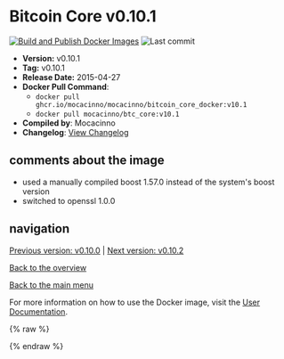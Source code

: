 # Bitcoin Core v0.10.1

[![Build and Publish Docker Images](https://github.com/mocacinno/bitcoin_core_docker/actions/workflows/build-and-publish.yml/badge.svg?branch=v10.1)](https://github.com/mocacinno/bitcoin_core_docker/actions/workflows/build-and-publish.yml)
![Last commit](https://badgen.net/github/last-commit/mocacinno/bitcoin_core_docker/v10.1)

- **Version:** v0.10.1
- **Tag:** v0.10.1
- **Release Date:** 2015-04-27
- **Docker Pull Command**:
  - `docker pull ghcr.io/mocacinno/mocacinno/bitcoin_core_docker:v10.1`
  - `docker pull mocacinno/btc_core:v10.1`
- **Compiled by**: Mocacinno
- **Changelog**: [View Changelog](https://github.com/bitcoin/bitcoin/blob/v0.10.1/doc/release-notes.md)

## comments about the image

- used a manually compiled boost 1.57.0 instead of the system's boost version
- switched to openssl 1.0.0

## navigation

[Previous version: v0.10.0](./v10.0.md) | [Next version: v0.10.2](./v10.2.md)

[Back to the overview](./Readme.md)

[Back to the main menu](../Readme.md)

For more information on how to use the Docker image, visit the [User Documentation](../userdocs/Readme.md).

<!-- Google tag (gtag.js) -->
{% raw %}
<script async src="https://www.googletagmanager.com/gtag/js?id=G-BPC6NC6FF9"></script>
<script>
  window.dataLayer = window.dataLayer || [];
  function gtag(){dataLayer.push(arguments);}
  gtag('js', new Date());
  gtag('config', 'G-BPC6NC6FF9');
</script>
{% endraw %}

